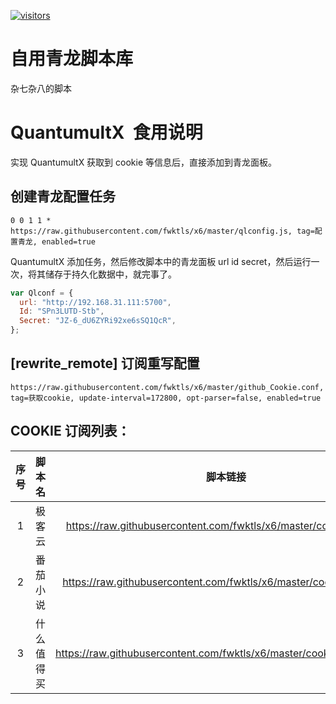<!--

* @Author: x6
* @Date: 2023-02-04 19:13:53
 * @LastEditors: x6
 * @LastEditTime: 2023-03-08 21:39:57
 * @FilePath: \mangfu\README.md
    -->

[![visitors](https://visitor-badge.vercel.app/p/fwktlsx6?color=brightgreen)](https://github.com/fwktls/x6)

# 自用青龙脚本库

杂七杂八的脚本

# QuantumultX  食用说明

实现 QuantumultX 获取到 cookie 等信息后，直接添加到青龙面板。

## 创建青龙配置任务

```
0 0 1 1 * https://raw.githubusercontent.com/fwktls/x6/master/qlconfig.js, tag=配置青龙, enabled=true
```

QuantumultX 添加任务，然后修改脚本中的青龙面板 url id secret，然后运行一次，将其储存于持久化数据中，就完事了。

```js
var Qlconf = {
  url: "http://192.168.31.111:5700",
  Id: "SPn3LUTD-Stb",
  Secret: "JZ-6_dU6ZYRi92xe6sSQ1QcR",
};
```

## [rewrite_remote] 订阅重写配置

```
https://raw.githubusercontent.com/fwktls/x6/master/github_Cookie.conf, tag=获取cookie, update-interval=172800, opt-parser=false, enabled=true
```

## COOKIE 订阅列表：

| 序号 |   脚本名   |                               脚本链接                               |
| :--: | :--------: | :------------------------------------------------------------------: |
|  1   |   极客云   |  https://raw.githubusercontent.com/fwktls/x6/master/cookie/jkyck.js  |
|  2   |  番茄小说  | https://raw.githubusercontent.com/fwktls/x6/master/cookie/fqxsck.js  |
|  3   | 什么值得买 | https://raw.githubusercontent.com/fwktls/x6/master/cookie/smzdmck.js |
